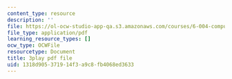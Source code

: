 ```yaml
---
content_type: resource
description: ''
file: https://ol-ocw-studio-app-qa.s3.amazonaws.com/courses/6-004-computation-structures-spring-2017/1318d905371914f3a9c8fb4068ed3633_aheyquidLO8.pdf
file_type: application/pdf
learning_resource_types: []
ocw_type: OCWFile
resourcetype: Document
title: 3play pdf file
uid: 1318d905-3719-14f3-a9c8-fb4068ed3633
---
```

